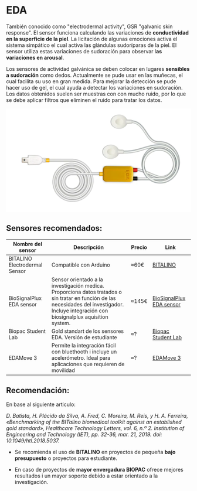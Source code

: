 # EDA

También conocido como "electrodermal activity", GSR "galvanic skin response". El sensor funciona calculando las variaciones de **conductividad en la superficie de la piel**. La licitación de algunas emociones activa el sistema simpático el cual activa las glándulas sudoríparas de la piel. El sensor utiliza estas variaciones de sudoración para observar l**as variaciones en arousal**.

Los sensores de actividad galvánica se deben colocar en lugares **sensibles a sudoración** como dedos. Actualmente se pude usar en las muñecas, el cual facilita su uso en gran medida. Para mejorar la detección se pude hacer uso de gel, el cual ayuda a detectar los variaciones en sudoración. Los datos obtenidos suelen ser muestras con con mucho ruido, por lo que se debe aplicar filtros que eliminen el ruido para tratar los datos.

![electrodermal-activity-eda-sensor_1_540x](assets\electrodermal-activity-eda-sensor_1_540x.jpeg)

## Sensores recomendados:

| Nombre del sensor             | Descripción                                                  | Precio | Link                                                         |
| ----------------------------- | ------------------------------------------------------------ | ------ | ------------------------------------------------------------ |
| BITALINO Electrodermal Sensor | Compatible con Arduino                                       | ≈60€   | [BITALINO](https://www.pluxbiosignals.com/collections/sensors/products/electrodermal-activity-eda-sensor?variant=40886949118143) |
| BioSignalPlux EDA sensor      | Sensor orientado a la investigación medica. Proporciona datos tratados o sin tratar en función de las necesidades del investigador. Incluye integración con biosignalplux aquisition system. | ≈145€  | [BioSignalPlux EDA sensor](https://www.pluxbiosignals.com/collections/biosignalsplux/products/electrodermal-activity-eda-sensor-1) |
| Biopac Student Lab            | Gold standart de los sensores EDA. Versión de estudiante     | ≈?     | [Biopac Student Lab](https://www.biopac.com/product/low-voltage-stimulator-bsl-mp35/#product-tabs) |
| EDAMove 3                     | Permite la integración fácil con bluethooth i incluye un acelerómetro. Ideal para aplicaciones que requieren de movilidad | ≈?     | [EDAMove 3](https://www.movisens.com/en/products/eda-and-activity-sensor-move-3/) |

## Recomendación:

En base al siguiente articulo: 

*D. Batista, H. Plácido da Silva, A. Fred, C. Moreira, M. Reis, y H. A. Ferreira, «Benchmarking of the BITalino biomedical toolkit against an established gold standard», Healthcare Technology Letters, vol. 6, n.º 2. Institution of Engineering and Technology (IET), pp. 32-36, mar. 21, 2019. doi: 10.1049/htl.2018.5037.*

+ Se recomienda el uso de **BITALINO** en proyectos de pequeña **bajo presupuesto** o proyectos para estudiante.

+ En caso de proyectos de **mayor envergadura BIOPAC** ofrece mejores resultados i un mayor soporte debido a estar orientado a la investigación.

